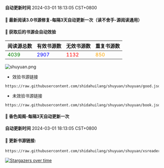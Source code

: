 **自动更新时间** 2024-03-01 18:13:05 CST+0800
#### 🚩 最新阅读3.0书源修复-每隔3天自动更新一次（读不舍手-源阅读通用）
#### 🚩 获取后的书源会自动效验

<!-- 更新位置开始 -->
| 阅读源总数 | 有效书源数 | 无效书源数 | 重复书源数 |
|------------|------------|------------|--------------|
| <span style="color:green;">4039</span> | <span style="color:blue;">2907</span> | <span style="color:red;">1132</span> | <span style="color:orange;">850</span> |
<!-- 更新位置结束 -->
![shuyuan.png](img/shuyuan.png)
- 效验书源链接
```
https://raw.githubusercontent.com/shidahuilang/shuyuan/shuyuan/good.json
```
- 未效验书源链接
```
https://raw.githubusercontent.com/shidahuilang/shuyuan/shuyuan/book.json
```

#### 🚩 香色闺阁-每隔3天自动更新一次

**自动更新时间** 2024-03-01 18:13:05 CST+0800

#### 🚩 更新书源链接:
 
 ``` bash
https://raw.githubusercontent.com/shidahuilang/shuyuan/shuyuan/xsreader/new/resources.txt
 ```

[![Stargazers over time](https://starchart.cc/shidahuilang/shuyuan.svg)](https://starchart.cc/shidahuilang/shuyuan)
